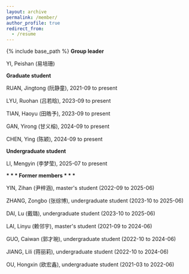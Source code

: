 ```yaml
---
layout: archive
permalink: /member/
author_profile: true
redirect_from:
  - /resume
---
```


{% include base_path %}
<b>Group leader</b>

YI, Peishan (易培珊)  <br>


<b>Graduate student</b>

RUAN, Jingtong (阮静童), 2021-09 to present <br>

LYU, Ruohan (吕若晗), 2023-09 to present <br>

TIAN, Haoyu (田皓予), 2023-09 to present <br>

GAN, Yirong (甘义榕), 2024-09 to present <br>

CHEN, Ying (陈颖), 2024-09 to present <br>


<b>Undergraduate student</b>

LI, Mengyin (李梦莹), 2025-07 to present <br>


<b> * * * Former members * * * </b>

YIN, Zihan (尹梓涵), master's student (2022-09 to 2025-06) <br>

ZHANG, Zongbo (张综博), undergraduate student (2023-10 to 2025-06) <br>

DAI, Lu (戴璐), undergraduate student (2023-10 to 2025-06) <br>

LAI, Linyu (赖邻宇), master's student (2021-09 to 2024-06) <br>

GUO, Caiwan (郭才琬), undergraduate student (2022-10 to 2024-06) <br>

JIANG, Lili (蒋丽莉), undergraduate student (2022-10 to 2024-06) <br>

OU, Hongxin (欧宏鑫), undergraduate student (2021-03 to 2022-06) <br>
